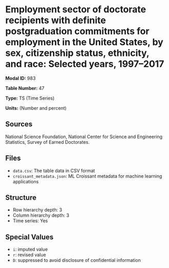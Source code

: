 # Employment sector of doctorate recipients with definite postgraduation commitments for employment in the United States, by sex, citizenship status, ethnicity, and race: Selected years, 1997&#8211;2017

**Modal ID:** 983

**Table Number:** 47

**Type:** TS (Time Series)

**Units:** (Number and percent)

## Sources

National Science Foundation, National Center for Science and Engineering Statistics, Survey of Earned Doctorates.

## Files

- `data.csv`: The table data in CSV format
- `croissant_metadata.json`: ML Croissant metadata for machine learning applications

## Structure

- Row hierarchy depth: 3
- Column hierarchy depth: 3
- Time series: Yes

## Special Values

- `i`: imputed value
- `r`: revised value
- `D`: suppressed to avoid disclosure of confidential information
